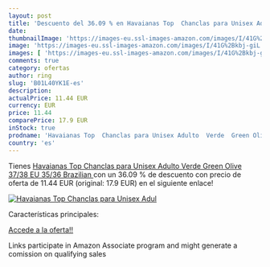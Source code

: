```yaml
---
layout: post
title: 'Descuento del 36.09 % en Havaianas Top  Chanclas para Unisex Adul'
date: 
thumbnailImage: 'https://images-eu.ssl-images-amazon.com/images/I/41G%2Bkbj-giL._SL200_.jpg'
image: 'https://images-eu.ssl-images-amazon.com/images/I/41G%2Bkbj-giL._SL200_.jpg'
images: [ 'https://images-eu.ssl-images-amazon.com/images/I/41G%2Bkbj-giL._SL200_.jpg' ]
comments: true
category: ofertas
author: ring
slug: 'B01L40YK1E-es'
description:
actualPrice: 11.44 EUR
currency: EUR
price: 11.44
comparePrice: 17.9 EUR
inStock: true
prodname: 'Havaianas Top  Chanclas para Unisex Adulto  Verde  Green Olive   37/38 EU  35/36 Brazilian '
country: 'es'
---
```


Tienes [Havaianas Top  Chanclas para Unisex Adulto  Verde  Green Olive   37/38 EU  35/36 Brazilian ](https://www.amazon.es/dp/B01L40YK1E/?tag=tolees-21) con un 36.09 % de descuento con precio de oferta de 11.44 EUR (original: 17.9 EUR) en el siguiente enlace!

[![Havaianas Top  Chanclas para Unisex Adul](https://images-eu.ssl-images-amazon.com/images/I/41G%2Bkbj-giL._SL200_.jpg)](https://www.amazon.es/dp/B01L40YK1E/?tag=tolees-21)

Características principales:


[Accede a la oferta!!](https://www.amazon.es/dp/B01L40YK1E/?tag=tolees-21)

Links participate in Amazon Associate program and might generate a comission on qualifying sales


